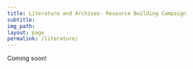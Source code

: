 ```yaml
---
title: Literature and Archives- Resource Building Campaign
subtitle: 
img_path: 
layout: page
permalink: /literature/
---
```


Coming soon!
